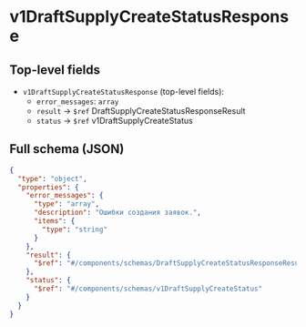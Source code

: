 # v1DraftSupplyCreateStatusResponse

## Top-level fields
- `v1DraftSupplyCreateStatusResponse` (top-level fields):
  - `error_messages`: `array`
  - `result` → `$ref` DraftSupplyCreateStatusResponseResult
  - `status` → `$ref` v1DraftSupplyCreateStatus

## Full schema (JSON)
```json
{
  "type": "object",
  "properties": {
    "error_messages": {
      "type": "array",
      "description": "Ошибки создания заявок.",
      "items": {
        "type": "string"
      }
    },
    "result": {
      "$ref": "#/components/schemas/DraftSupplyCreateStatusResponseResult"
    },
    "status": {
      "$ref": "#/components/schemas/v1DraftSupplyCreateStatus"
    }
  }
}
```
